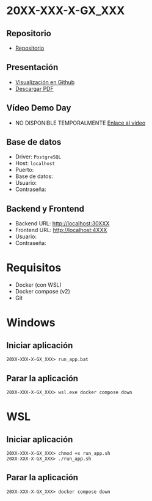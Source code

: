# 20XX-XXX-X-GX_XXX
## Repositorio
* [Repositorio]( )
## Presentación
* [Visualización en Github]( )
* [Descargar PDF]( )
## Vídeo Demo Day
* NO DISPONIBLE TEMPORALMENTE [Enlace al vídeo]( )
## Base de datos
* Driver: `PostgreSQL`
* Host: `localhost`
* Puerto: ` `
* Base de datos: ` `
* Usuario: ` `
* Contraseña: ` `
## Backend y Frontend
* Backend URL: [http://localhost:30XXX](http://localhost:30XXX)
* Frontend URL: [http://localhost:4XXX](http://localhost:4XXX)
* Usuario: ` `
* Contraseña: ` `

# Requisitos
* Docker (con WSL)
* Docker compose (v2)
* Git

# Windows
## Iniciar aplicación
```
20XX-XXX-X-GX_XXX> run_app.bat
```
## Parar la aplicación
```
20XX-XXX-X-GX_XXX> wsl.exe docker compose down
```

# WSL
## Iniciar aplicación
```
20XX-XXX-X-GX_XXX> chmod +x run_app.sh
20XX-XXX-X-GX_XXX> ./run_app.sh
```
## Parar la aplicación
```
20XX-XXX-X-GX_XXX> docker compose down
```
